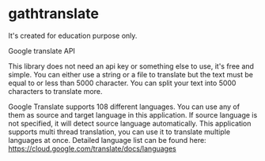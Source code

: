 # gathtranslate
It's created for education purpose only.

Google translate API

This library does not need an api key or something else to use, it's free and simple. You can either use a string or a file to translate but the text must be equal to or less than 5000 character. You can split your text into 5000 characters to translate more.

Google Translate supports 108 different languages. You can use any of them as source and target language in this application. If source language is not specified, it will detect source language automatically. This application supports multi thread translation, you can use it to translate multiple languages at once. Detailed language list can be found here: https://cloud.google.com/translate/docs/languages
